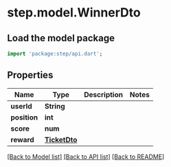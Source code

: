 # step.model.WinnerDto

## Load the model package
```dart
import 'package:step/api.dart';
```

## Properties
Name | Type | Description | Notes
------------ | ------------- | ------------- | -------------
**userId** | **String** |  | 
**position** | **int** |  | 
**score** | **num** |  | 
**reward** | [**TicketDto**](TicketDto.md) |  | 

[[Back to Model list]](../README.md#documentation-for-models) [[Back to API list]](../README.md#documentation-for-api-endpoints) [[Back to README]](../README.md)


